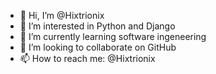 - 👋 Hi, I’m @Hixtrionix
- 👀 I’m interested in Python and Django
- 🌱 I’m currently learning software ingeneering
- 💞️ I’m looking to collaborate on GitHub
- 📫 How to reach me: @Hixtrionix

<!---
Hixtrionix/Hixtrionix is a ✨ special ✨ repository because its `README.md` (this file) appears on your GitHub profile.
You can click the Preview link to take a look at your changes.
--->
